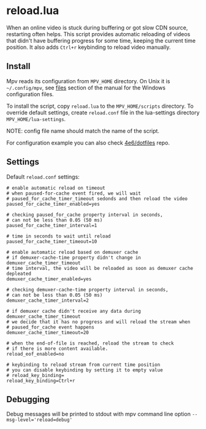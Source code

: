 # reload.lua

When an online video is stuck during buffering or got slow CDN source,
restarting often helps. This script provides automatic reloading of videos that
didn't have buffering progress for some time, keeping the current time
position. It also adds `Ctrl+r` keybinding to reload video manually.

## Install

Mpv reads its configuration from `MPV_HOME` directory. On Unix it is
`~/.config/mpv`, see [files](https://mpv.io/manual/stable/#files) section of
the manual for the Windows configuration files.

To install the script, copy `reload.lua` to the `MPV_HOME/scripts` directory.
To override default settings, create `reload.conf` file in the lua-settings
directory `MPV_HOME/lua-settings`.

NOTE: config file name should match the name of the script.

For configuration example you can also check
[4e6/dotfiles](https://github.com/4e6/dotfiles/tree/master/.config/mpv) repo.

## Settings

Default `reload.conf` settings:

```
# enable automatic reload on timeout
# when paused-for-cache event fired, we will wait
# paused_for_cache_timer_timeout sedonds and then reload the video
paused_for_cache_timer_enabled=yes

# checking paused_for_cache property interval in seconds,
# can not be less than 0.05 (50 ms)
paused_for_cache_timer_interval=1

# time in seconds to wait until reload
paused_for_cache_timer_timeout=10

# enable automatic reload based on demuxer cache
# if demuxer-cache-time property didn't change in demuxer_cache_timer_timeout
# time interval, the video will be reloaded as soon as demuxer cache depleated
demuxer_cache_timer_enabled=yes

# checking demuxer-cache-time property interval in seconds,
# can not be less than 0.05 (50 ms)
demuxer_cache_timer_interval=2

# if demuxer cache didn't receive any data during demuxer_cache_timer_timeout
# we decide that it has no progress and will reload the stream when
# paused_for_cache event happens
demuxer_cache_timer_timeout=20

# when the end-of-file is reached, reload the stream to check
# if there is more content available.
reload_eof_enabled=no

# keybinding to reload stream from current time position
# you can disable keybinding by setting it to empty value
# reload_key_binding=
reload_key_binding=Ctrl+r
```

## Debugging

Debug messages will be printed to stdout with mpv command line option
`--msg-level='reload=debug'`
